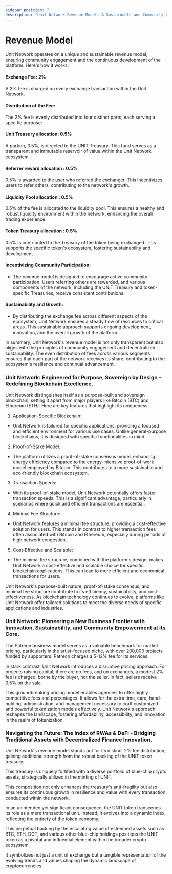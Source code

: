 ```yaml
---
sidebar_position: 7
description: "Unit Network Revenue Model: A Sustainable and Community-Centric Approach"
---
```


# Revenue Model

Unit Network operates on a unique and sustainable revenue model, ensuring community engagement and the continuous development of the platform. Here's how it works:

#### Exchange Fee: 2%

A 2% fee is charged on every exchange transaction within the Unit Network.

#### Distribution of the Fee:

The 2% fee is evenly distributed into four distinct parts, each serving a specific purpose:

#### Unit Treasury allocation: 0.5%

A portion, 0.5%, is directed to the UNIT Treasury. This fund serves as a transparent and immutable reservoir of value within the Unit Network ecosystem.

#### Referrer reward allocation : 0.5%

0.5% is awarded to the user who referred the exchanger. This incentivizes users to refer others, contributing to the network's growth.

#### Liquidity Pool allocation : 0.5%

0.5% of the fee is allocated to the liquidity pool. This ensures a healthy and robust liquidity environment within the network, enhancing the overall trading experience.

#### Token Treasury allocation : 0.5%

0.5% is contributed to the Treasury of the token being exchanged. This supports the specific token's ecosystem, fostering sustainability and development.

#### ​Incentivizing Community Participation:

- The revenue model is designed to encourage active community participation. Users referring others are rewarded, and various components of the network, including the UNIT Treasury and token-specific Treasuries, receive consistent contributions.

#### Sustainability and Growth:

- By distributing the exchange fee across different aspects of the ecosystem, Unit Network ensures a steady flow of resources to critical areas. This sustainable approach supports ongoing development, innovation, and the overall growth of the platform.

In summary, Unit Network's revenue model is not only transparent but also aligns with the principles of community engagement and decentralized sustainability. The even distribution of fees across various segments ensures that each part of the network receives its share, contributing to the ecosystem's resilience and continual advancement.

### Unit Network: Engineered for Purpose, Sovereign by Design – Redefining Blockchain Excellence.

Unit Network distinguishes itself as a purpose-built and sovereign blockchain, setting it apart from major players like Bitcoin (BTC) and Ethereum (ETH). Here are key features that highlight its uniqueness:

1. Application-Specific Blockchain:

- Unit Network is tailored for specific applications, providing a focused and efficient environment for various use cases. Unlike general-purpose blockchains, it is designed with specific functionalities in mind.

2. Proof-of-Stake Model:

- The platform utilizes a proof-of-stake consensus model, enhancing energy efficiency compared to the energy-intensive proof-of-work model employed by Bitcoin. This contributes to a more sustainable and eco-friendly blockchain ecosystem.

3. Transaction Speeds:

- With its proof-of-stake model, Unit Network potentially offers faster transaction speeds. This is a significant advantage, particularly in scenarios where quick and efficient transactions are essential.

4. Minimal Fee Structure:

- Unit Network features a minimal fee structure, providing a cost-effective solution for users. This stands in contrast to higher transaction fees often associated with Bitcoin and Ethereum, especially during periods of high network congestion.

5. Cost-Effective and Scalable:

- The minimal fee structure, combined with the platform's design, makes Unit Network a cost-effective and scalable choice for specific blockchain applications. This can lead to more efficient and economical transactions for users.

Unit Network's purpose-built nature, proof-of-stake consensus, and minimal fee structure contribute to its efficiency, sustainability, and cost-effectiveness. As blockchain technology continues to evolve, platforms like Unit Network offer tailored solutions to meet the diverse needs of specific applications and industries.

### Unit Network: Pioneering a New Business Frontier with Innovation, Sustainability, and Community Empowerment at its Core.

The Patreon business model serves as a valuable benchmark for market pricing, particularly in the artist-focused niche, with over 200,000 projects funded by supporters. Patreon charges a 5-12% fee for its services.

In stark contrast, Unit Network introduces a disruptive pricing approach. For projects raising capital, there are no fees, and on exchanges, a modest 2% fee is charged, borne by the buyer, not the seller. In fact, sellers receive 0.5% on the sale.

This groundbreaking pricing model enables agencies to offer highly competitive fees and percentages. It allows for the extra time, care, hand-holding, administration, and management necessary to craft customized and powerful tokenization models effectively. Unit Network's approach reshapes the landscape, fostering affordability, accessibility, and innovation in the realm of tokenization.

### Navigating the Future: The Index of RWAs & DeFi - Bridging Traditional Assets with Decentralized Finance Innovation.

Unit Network's revenue model stands out for its distinct 2% fee distribution, gaining additional strength from the robust backing of the UNIT token treasury.

This treasury is uniquely fortified with a diverse portfolio of blue-chip crypto assets, strategically utilized in the minting of UNIT.

This composition not only enhances the treasury's anti-fragility but also ensures its continuous growth in resilience and value with every transaction conducted within the network.

In an unintended yet significant consequence, the UNIT token transcends its role as a mere transactional unit. Instead, it evolves into a dynamic index, reflecting the entirety of the token economy.

This perpetual backing by the escalating value of esteemed assets such as BTC, ETH, DOT, and various other blue-chip holdings positions the UNIT token as a pivotal and influential element within the broader crypto ecosystem.

It symbolizes not just a unit of exchange but a tangible representation of the evolving trends and values shaping the dynamic landscape of cryptocurrencies.
